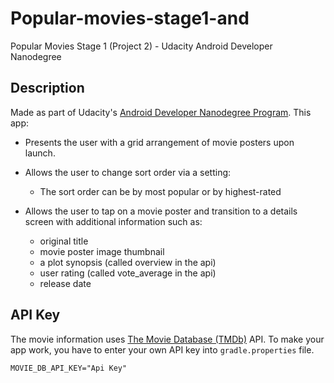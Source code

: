 # Popular-movies-stage1-and
Popular Movies Stage 1 (Project 2) - Udacity Android Developer Nanodegree

## Description
Made as part of Udacity's [Android Developer Nanodegree Program](https://www.udacity.com/course/android-developer-nanodegree-by-google--nd801).
This app:
- Presents the user with a grid arrangement of movie posters upon launch.
- Allows the user to change sort order via a setting:

    - The sort order can be by most popular or by highest-rated

- Allows the user to tap on a movie poster and transition to a details screen with additional information such as:

    - original title
    - movie poster image thumbnail
    - a plot synopsis (called overview in the api)
    - user rating (called vote_average in the api)
    - release date



## API Key
The movie information uses [The Movie Database (TMDb)](https://www.themoviedb.org/documentation/api) API.
To make your app work, you have to enter your own API key into `gradle.properties` file.

```gradle.properties
MOVIE_DB_API_KEY="Api Key"
